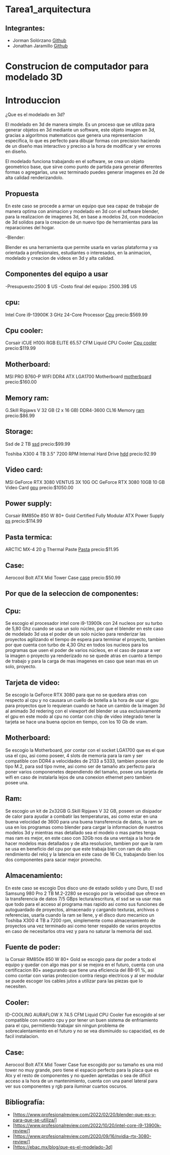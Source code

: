 # Tarea1_arquitectura

## Integrantes:

 - Jorman Solórzano [Github](https://github.com/Jasl00)
 - Jonathan Jaramillo [Github](https://github.com/jonathan-092)
 
 # Construcion de computador para modelado 3D
 
 # Introduccion 
 
 ¿Que es el modelado en 3d?
 
 El modelado en 3d de manera simple. Es un proceso que se utiliza para generar objetos en 3d mediante un software, este objeto imagen en 3d, gracias a algoritmos matematicos que genera una representacion especifica, lo que es perfecto para dibujar formas con precision haciendo de un diseño mas interactivo y preciso a la hora de modificar y ver errores en diseño.

 El modelado funciona trabajando en el software, se crea un objeto geometrico base, que sirve como punto de partida para generar diferentes formas o agregarlas, una vez terminado puedes generar imagenes en 2d de alta calidad renderizandolo. 
 
 ## Propuesta 
 
 En este caso se procede a armar un equipo que sea capaz de trabajar de manera optima con animacion y modelado en 3d con el software blender, para la realizacion de imagenes 3d, en base a modelos 2d, con modelacion de 3d solidos para la creacion de un nuevo tipo de herramientas para las reparaciones del hogar.
 
 -Blender:
 
 Blender es una herramienta que permite usarla en varias plataforma y va orientada a profesionales, estudiantes o interesados, en la animacion, modelado y creacion de videos en 3d y alta calidad.
 
 ## Componentes del equipo a usar
 
 -Presupuesto:2500 $ US
 -Costo final del equipo: 2500.39$ US
 
 ## cpu:
 
 Intel Core i9-13900K 3 GHz 24-Core Processor [Cpu](https://www.amazon.com/dp/B0BCF54SR1?tag=pcpapi-20&linkCode=ogi&th=1&psc=1)
 precio:$569.99
 
 ## Cpu cooler:
  Corsair iCUE H100i RGB ELITE 65.57 CFM Liquid CPU Cooler [Cpu cooler](https://pcpartpicker.com/mr/newegg/scstt6)
  precio:$119.99
  
 ##  Motherboard:
  MSI PRO B760-P WIFI DDR4 ATX LGA1700 Motherboard [motherboard](https://www.amazon.com/dp/B0BRQSWSFQ?tag=pcpapi-20&linkCode=ogi&th=1&psc=1)
  precio:$160.00
  
 ##  Memory ram:
  G.Skill Ripjaws V 32 GB (2 x 16 GB) DDR4-3600 CL16 Memory [ram](https://www.amazon.com/dp/B07Z45XB3G?tag=pcpapi-20&linkCode=ogi&th=1&psc=1)
  precio:$86.99
    
 ##  Storage:
  Ssd de 2 TB [ssd](https://www.amazon.com/dp/B08GLX7TNT?tag=pcpapi-20&linkCode=ogi&th=1&psc=1)
   precio:$99.99
    
   Toshiba X300 4 TB 3.5" 7200 RPM Internal Hard Drive [hdd](https://www.amazon.com/dp/B099P9ZXVG?tag=pcpapi-20&linkCode=ogi&th=1&psc=1)
   precio:92.99
    
 ##  Video card:
   MSI GeForce RTX 3080 VENTUS 3X 10G OC GeForce RTX 3080 10GB 10 GB Video Card [gpu](https://www.amazon.com/dp/B08HR5SXPS?tag=pcpapi-20&linkCode=ogi&th=1&psc=1)
   precio:$1050.00
  
 ##  Power supply:
   Corsair RM850e 850 W 80+ Gold Certified Fully Modular ATX Power Supply [ps](https://www.newegg.com/corsair-rme-series-rm850e-850-w/p/N82E16817139301?Item=N82E16817139301&nm_mc=AFC-RAN-COM&cm_mmc=afc-ran-com-_-PCPartPicker&utm_medium=affiliate&utm_campaign=afc-ran-com-_-PCPartPicker&utm_source=afc-PCPartPicker&AFFID=2558510&AFFNAME=PCPartPicker&ACRID=1&ASID=https%3a%2f%2fpcpartpicker.com%2f&ranMID=44583&ranEAID=2558510&ranSiteID=8BacdVP0GFs-rPlq4mQiUjzxxEmTSE4SwQ)
   precio:$114.99

 ## Pasta termica:
  ARCTIC MX-4 20 g Thermal Paste [Pasta](https://www.amazon.com/dp/B07LDJY4X2?tag=pcpapi-20&linkCode=ogi&th=1&psc=1)
  precio:$11.95
  
 ##  Case:
 Aerocool Bolt ATX Mid Tower Case [case](https://www.amazon.com/dp/B07SW2285W?tag=pcpapi-20&linkCode=ogi&th=1&psc=1)
 precio:$50.99
    
 ## Por que de la seleccion de componentes:
 
 ## Cpu: 
Se escogio el procesador  intel core i9-13900k con 24 nucleos por su turbo de 5,80 Ghz cuando se usa un solo núcleo, por que el blender en este caso de modelado 3d usa el poder de un solo núcleo para renderizar las proyectos agilizando el tiempo de espera para terminar el proyecto, tambien por que cuenta con turbo de 4,30 Ghz en todos los nucleos para los programas que usen el poder de varios núcleos, en el caso de pasar a ver la imagen o proyecto ya renderizado no se quede atras en cuanto a tiempo de trabajo y para la carga de mas imagenes en caso que sean mas en un solo, proyecto.
 
 ## Tarjeta de video:
 
Se escogio la GeForce RTX 3080  para que no se quedara atras con respecto al cpu y no causara un cuello de botella a la hora de usar el gpu para proyectos que lo requieran cuando se hace un cambio de la imagen 3d al animado 3d redering con el viewport del blender se usa exclusivamente el gpu en este modo al cpu no contar con chip de video integrado tener la tarjeta se hace una buena opcion en tiempo, con los 10 Gb de vram.
 
 ## Motherboard:
 
Se escogio la Motherboard, por contar con el socket LGA1700 que es el que usa el cpu, asi como poseer, 4 slots de memoria para la ram y ser compatible con DDR4 a velocidades de 2133 a 5333, tambien posee slot de tipo M.2, para ssd tipo nvme, asi como ser de tamaño atx perfecto para poner varios componenetes dependiendo del tamaño, posee una tarjeta de wifi en caso de instalarla lejos de una conexion ethernet pero tambien posee una.
 
 ## Ram:

Se escogio  un kit de 2x32GB G.Skill Ripjaws V 32 GB, poseen un disipador de calor para ayudar a combatir las temperaturas, asi como estar en una buena velocidad de 3600 para una buena transferencia de datos, la ram se usa en los programas como blender para cargar la informacion de nuestros modelos 3d y mientras mas detallado sea el modelo o mas partes tenga mas ram es mejor, en este caso con 32Gb nos da una ventaja a la hora de hacer modelos mas detallados y de alta resolucion, tambien por que la ram se usa en beneficio del cpu por que este trabaja bien con ram de alto rendimiento del reloj y la latencia en este caso de 16 Cs, trabajando bien los dos componentes para sacar mejor provecho.
 
 ## Almacenamiento:
 
En este caso se escogio Dos disco uno de estado solido y uno Duro, El ssd Samsung 980 Pro 2 TB M.2-2280 se escogio por la velocidad que ofrece en la transferencia de datos 7/5 GBps lectura/escritura, el ssd se va usar mas que todo para el acceso al programa mas rapido asi como sus funciones de autoguardado de proyectos, almacenado y cargando texturas, archivos o referencias, usarla cuando la ram se llene, y el disco duro mecanico un Toshiba X300 4 TB a 7200 rpm, simplemente como almacenamiento de proyectos una vez terminado asi como tener respaldo de varios proyectos en caso de necesitarlos otra vez y para no saturar la memoria del ssd.
 
 ## Fuente de poder:
 
la Corsair RM850e 850 W 80+ Gold se escogio para dar poder a todo el equipo y quedar con algo mas por si se mejora en el futuro, cuenta con una certificacion 80+ asegurando que tiene una eficiencia del 88-91 %, asi como contar con varias proteccion contra riesgo electricos y al ser modular se puede escoger los cables jutos a utilizar para las piezas que lo necesiten. 
 
 ## Cooler:
 
ID-COOLING AURAFLOW X 74.5 CFM Liquid CPU Cooler fue escogido al ser compatible con nuestro cpu y por tener un buen sistema de enfriamiento para el cpu, permitiendo trabajar sin ningun problema de sobrecalentamiento en el futuro y no se vea disminuido su capacidad, es de facil instalacion. 
 
 ## Case:
 
Aerocool Bolt ATX Mid Tower Case fue escogido por su tamaño es una mid tower no muy grande, pero tiene el espacio perfecto para la placa que es Atx y el resto de componentes y no queden apretadas o sea de dificil acceso a la hora de un mantenimiento, cuenta con una panel lateral para ver sus componentes y rgb para iluminar cuartos oscuros. 
 
 
 
 ## Bibliografía:
 - [https://www.profesionalreview.com/2022/02/20/blender-que-es-y-para-que-se-utiliza/]
 - [https://www.profesionalreview.com/2022/10/20/intel-core-i9-13900k-review/]
 - [https://www.profesionalreview.com/2020/09/16/nvidia-rtx-3080-review/]
 - [https://ebac.mx/blog/que-es-el-modelado-3d]
 
 
    
    
